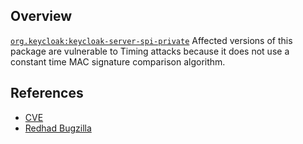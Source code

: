## Overview
[`org.keycloak:keycloak-server-spi-private`](http://search.maven.org/#search%7Cga%7C1%7Ca%3A%22keycloak-server-spi-private%22)
Affected versions of this package are vulnerable to Timing attacks because it does not use a constant time MAC signature comparison algorithm.

## References
- [CVE](https://web.nvd.nist.gov/view/vuln/detail?vulnId=CVE-2017-2585)
- [Redhad Bugzilla](https://access.redhat.com/security/cve/cve-2017-2585)
